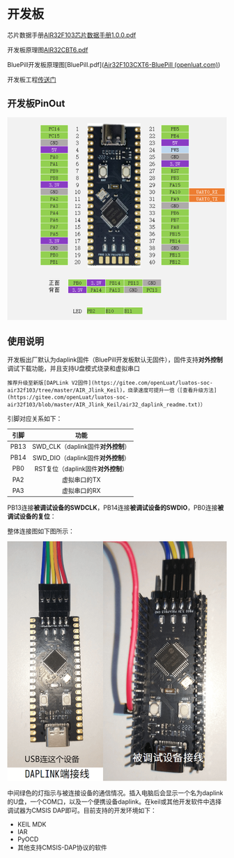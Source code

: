 # 开发板

芯片数据手册[AIR32F103芯片数据手册1.0.0.pdf](https://cdn.openluat-luatcommunity.openluat.com/attachment/20220605164850945_AIR32F103芯片数据手册1.0.0.pdf)

开发板原理图[AIR32CBT6.pdf](https://cdn.openluat-luatcommunity.openluat.com/attachment/20220605164915340_AIR32CBT6.pdf)

BluePill开发板原理图[BluePill.pdf]([Air32F103CXT6-BluePill (openluat.com)](https://cdn.openluat-luatcommunity.openluat.com/attachment/20230325182654448_bluepill.pdf))

开发板工程[传送门](https://gitee.com/openLuat/luatos-broads/tree/master/broads/Air32F103-Board)

## 开发板PinOut

![image-20220618160609551](img/image-20220618160609551.png)

## 使用说明

开发板出厂默认为daplink固件（BluePill开发板默认无固件），固件支持**对外控制**调试下载功能，并且支持U盘模式烧录和虚拟串口

```{note}
推荐升级至新版[DAPLink V2固件](https://gitee.com/openLuat/luatos-soc-air32f103/tree/master/AIR_Jlink_Keil)，烧录速度可提升一倍（[查看升级方法](https://gitee.com/openLuat/luatos-soc-air32f103/blob/master/AIR_Jlink_Keil/air32_daplink_readme.txt)）
```

引脚对应关系如下：

|引脚|功能|
|:-:|:-:|
|PB13|SWD_CLK（daplink固件**对外控制**）|
|PB14|SWD_DIO（daplink固件**对外控制**）|
|PB0|RST复位（daplink固件**对外控制**）|
|PA2|虚拟串口的TX|
|PA3|虚拟串口的RX|

PB13连接**被调试设备的SWDCLK**，PB14连接**被调试设备的SWDIO**，PB0连接**被调试设备的复位**：

整体连接图如下图所示：

![接线图](img/connect_dap.png)

中间绿色的灯指示与被连接设备的通信情况。插入电脑后会显示一个名为daplink的U盘，一个COM口，以及一个便携设备daplink。在keil或其他开发软件中选择调试器为CMSIS DAP即可。目前支持的开发环境如下：

- KEIL MDK
- IAR
- PyOCD
- 其他支持CMSIS-DAP协议的软件
